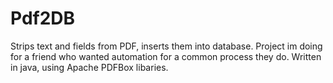 # Pdf2DB
Strips text and fields from PDF, inserts them into database. Project im doing for a friend who wanted automation for a
common process they do. Written in java, using Apache PDFBox libaries. 
